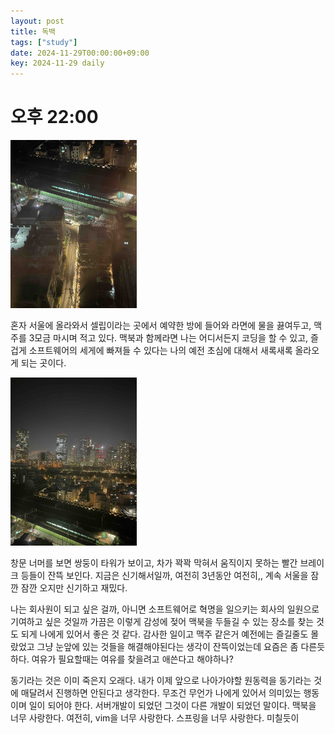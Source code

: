```yaml
---
layout: post
title: 독백
tags: ["study"]
date: 2024-11-29T00:00:00+09:00
key: 2024-11-29 daily
---
```

# 오후 22:00

<img src = "https://raw.githubusercontent.com/amazon7737/amazon7737.github.io/refs/heads/main/images/IMG_7121.jpeg" width="40%" height="40%">

혼자 서울에 올라와서 셀립이라는 곳에서 예약한 방에 들어와 라면에 물을 끓여두고, 맥주를 3모금 마시며 적고 있다.
맥북과 함께라면 나는 어디서든지 코딩을 할 수 있고, 즐겁게 소프트웨어의 세게에 빠져들 수 있다는
나의 예전 초심에 대해서 새록새록 올라오게 되는 곳이다.

<img src = "https://raw.githubusercontent.com/amazon7737/amazon7737.github.io/refs/heads/main/images/IMG_7122.jpeg" width = "40%" height="40%">

창문 너머를 보면 쌍둥이 타워가 보이고, 차가 꽉꽉 막혀서 움직이지 못하는 빨간 브레이크 등들이 잔뜩 보인다. 지금은 신기해서일까, 여전히 3년동안 여전히,, 계속 서울을 잠깐 잠깐 오지만 신기하고 재밌다.

나는 회사원이 되고 싶은 걸까, 아니면 소프트웨어로 혁명을 일으키는 회사의 일원으로 기여하고 싶은 것일까
가끔은 이렇게 감성에 젖어 맥북을 두들길 수 있는 장소를 찾는 것도 되게 나에게 있어서 좋은 것 같다. 감사한 일이고
맥주 같은거 예전에는 즐길줄도 몰랐었고 그냥 눈앞에 있는 것들을 해결해야된다는 생각이 잔뜩이었는데 요즘은 좀 다른듯 하다.
여유가 필요할때는 여유를 찾을려고 애쓴다고 해야하나?

동기라는 것은 이미 죽은지 오래다. 내가 이제 앞으로 나아가야할 원동력을 동기라는 것에 매달려서 진행하면 안된다고 생각한다.
무조건 무언가 나에게 있어서 의미있는 행동이며 일이 되어야 한다.
서버개발이 되었던 그것이 다른 개발이 되었던 말이다.
맥북을 너무 사랑한다. 여전히, vim을 너무 사랑한다. 스프링을 너무 사랑한다. 미칠듯이
